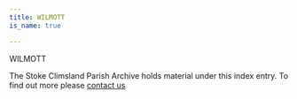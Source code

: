 ```yaml
---
title: WILMOTT
is_name: true

---
```


WILMOTT


The Stoke Climsland Parish Archive holds material under this index entry. To find out more please [contact us](/contact/)
